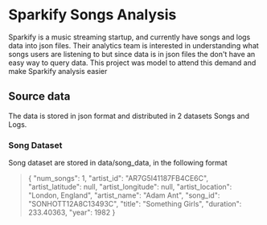 # Sparkify Songs Analysis

Sparkify is a music streaming startup, and currently have songs and logs data into json files.
Their analytics team is interested in understanding what songs users are listening to but since data is in json files the don't have an easy way to query data. This project was model to attend this demand and make Sparkify analysis easier 

## Source data

The data is stored in json format and distributed in 2 datasets Songs and Logs.

### Song Dataset

Song dataset are stored in data/song_data, in the following format

>{
>    "num_songs": 1,
>    "artist_id": "AR7G5I41187FB4CE6C",
>    "artist_latitude": null,
>    "artist_longitude": null,
>    "artist_location": "London, England",
>    "artist_name": "Adam Ant",
>    "song_id": "SONHOTT12A8C13493C",
>    "title": "Something Girls",
>    "duration": 233.40363,
>    "year": 1982
>}